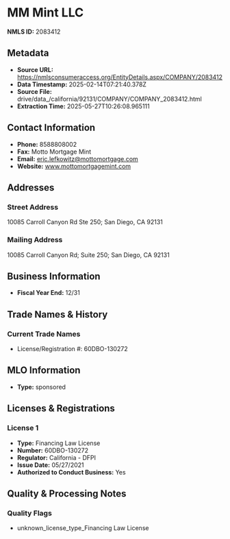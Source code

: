 # MM Mint LLC

**NMLS ID:** 2083412

## Metadata
- **Source URL:** https://nmlsconsumeraccess.org/EntityDetails.aspx/COMPANY/2083412
- **Data Timestamp:** 2025-02-14T07:21:40.378Z
- **Source File:** drive/data_/california/92131/COMPANY/COMPANY_2083412.html
- **Extraction Time:** 2025-05-27T10:26:08.965111

## Contact Information
- **Phone:** 8588808002
- **Fax:** Motto Mortgage Mint
- **Email:** eric.lefkowitz@mottomortgage.com
- **Website:** www.mottomortgagemint.com

## Addresses
### Street Address
10085 Carroll Canyon Rd Ste 250; San Diego, CA 92131

### Mailing Address
10085 Carroll Canyon Rd; Suite 250; San Diego, CA 92131

## Business Information
- **Fiscal Year End:** 12/31

## Trade Names & History
### Current Trade Names
- License/Registration #: 60DBO-130272

## MLO Information
- **Type:** sponsored

## Licenses & Registrations

### License 1
- **Type:** Financing Law License
- **Number:** 60DBO-130272
- **Regulator:** California - DFPI
- **Issue Date:** 05/27/2021
- **Authorized to Conduct Business:** Yes

## Quality & Processing Notes
### Quality Flags
- unknown_license_type_Financing Law License
